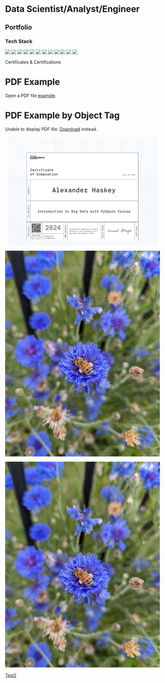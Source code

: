 # Data Scientist/Analyst/Engineer
## Portfolio

### Tech Stack
<img src="https://img.shields.io/badge/-Python-3776AB?logo=python&logoColor=eee"> <img src="https://img.shields.io/badge/-SQL-CC2927?logo=MicrosoftSQLServer&logoColor=eee"> <img src="https://img.shields.io/badge/-Apache%20Spark-E25A1C?logo=ApacheSpark&logoColor=fff"> <img src="https://img.shields.io/badge/-Microsoft%20Azure-0078D4?logo=MicrosoftAzure&logoColor=fff"> <img src="https://img.shields.io/badge/-Azure%20DevOps-0078D7?logo=AzureDevOps&logoColor=fff"> <img src="https://img.shields.io/badge/-GitHub-181717?logo=GitHub&logoColor=fff"> <img src="https://img.shields.io/badge/-pandas-150458?logo=Pandas&logoColor=fff"> <img src="https://img.shields.io/badge/-Jupyter-F37626?logo=Jupyter&logoColor=fff"> <img src="https://img.shields.io/badge/-Delta-003366?logo=Delta&logoColor=fff"> <img src="https://img.shields.io/badge/-PowerBI-F2C811?logo=PowerBI&logoColor=fff"> <img src="https://img.shields.io/badge/-Anaconda-44A833?logo=Anaconda&logoColor=fff"> <img src="https://img.shields.io/badge/-Databricks-FF3621?logo=Databricks&logoColor=fff"> 

Certificates & Certifications
<!DOCTYPE html>
<html>
<head>
    <title>PDF Example</title>
</head>
<body>
    <h1>PDF Example</h1>
    <p>Open a PDF file <a href="https://github.com/AlexHaskey/portfolio/blob/main/assets/img/Intro%20to%20Big%20Data%20Certificate.pdf">example</a>.</p>
</body>
</html>

<!DOCTYPE html>
<html>
<head>
    <title>PDF Example by Object Tag</title>
</head>
<body>
    <h1>PDF Example by Object Tag</h1>
    <object data="https://github.com/AlexHaskey/portfolio/blob/main/assets/img/Intro%20to%20Big%20Data%20Certificate.pdf" type="application/pdf" width="100%" height="500px">
        <p>Unable to display PDF file. <a href="/uploads/media/default/0001/01/540cb75550adf33f281f29132dddd14fded85bfc.pdf">Download</a> instead.</p>
    </object>
</body>
</html>




<img src="https://github.com/AlexHaskey/portfolio/blob/main/assets/img/Intro%20to%20Big%20Data%20Certificate.pdf">

![Test](assets/img/Test_image_bee.jpg)

<p align="left">
  <img src="https://github.com/AlexHaskey/portfolio/blob/main/assets/img/Test_image_bee.jpg" alt="Alex's Test Image"/>
</p>

[Test2](https://github.com/AlexHaskey/portfolio/blob/main/Test.ipynb)


